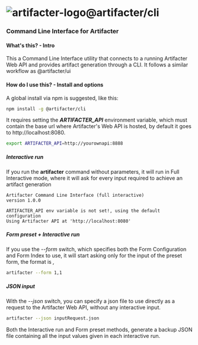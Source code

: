 # ![artifacter-logo](/src/assets/img/rsz_artifacter-logo.png)@artifacter/cli

### Command Line Interface for Artifacter

#### What's this? - Intro
This a Command Line Interface utility that connects to a running Artifacter Web API and provides artifact generation through a CLI. It follows a similar workflow as @artifacter/ui

#### How do I use this? - Install and options
A global install via npm is suggested, like this:

```bash
npm install -g @artifacter/cli
```

It requires setting the ***ARTIFACTER_API*** environment variable, which must contain the base url where Artifacter's Web API is hosted, by default it goes to http://localhost:8080.

```bash
export ARTIFACTER_API=http://yourownapi:8888
```

##### Interactive run
If you run the **artifacter** command without parameters, it will run in Full Interactive mode, where it will ask for every input required to achieve an artifact generation

```console
Artifacter Command Line Interface (full interactive)
version 1.0.0

ARTIFACTER_API env variable is not set!, using the default configuration
Using Artifacter API at 'http://localhost:8080'
```

##### Form preset + Interactive run
If you use the *--form* switch, which specifies both the Form Configuration and Form Index to use, it will start asking only for the input of the preset form, the format is *<form-configuration>,<form-index>*

```bash
artifacter --form 1,1
```

##### JSON input
With the *--json* switch, you can specify a json file to use directly as a request to the Artifacter Web API, without any interactive input.

```bash
artifacter --json inputRequest.json
```

Both the Interactive run and Form preset methods, generate a backup JSON file containing all the input values given in each interactive run.
